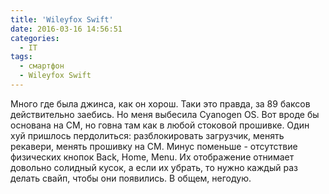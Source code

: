 ```yaml
---
title: 'Wileyfox Swift'
date: 2016-03-16 14:56:51
categories:
  - IT
tags:
  - смартфон
  - Wileyfox Swift
---
```


Много где была джинса, как он хорош. Таки это правда, за 89 баксов действительно заебись. Но меня
выбесила Cyanogen OS. Вот вроде бы основана на CM, но говна там как в любой стоковой прошивке. Один
хуй пришлось пердолиться: разблокировать загрузчик, менять рекавери, менять прошивку на CM. Минус
поменьше - отсутствие физических кнопок Back, Home, Menu. Их отображение отнимает довольно солидный
кусок, а если их убрать, то нужно каждый раз делать свайп, чтобы они появились. В общем, негодую.
